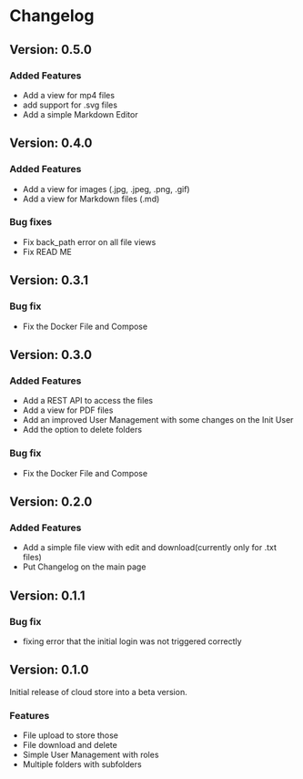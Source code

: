 # Changelog

## Version: 0.5.0

### Added Features
- Add a view for mp4 files
- add support for .svg files
- Add a simple Markdown Editor

## Version: 0.4.0

### Added Features
- Add a view for images (.jpg, .jpeg, .png, .gif)
- Add a view for Markdown files (.md)

### Bug fixes
- Fix back_path error on all file views
- Fix READ ME

## Version: 0.3.1

### Bug fix
- Fix the Docker File and Compose

## Version: 0.3.0

### Added Features
- Add a REST API to access the files
- Add a view for PDF files
- Add an improved User Management with some changes on the Init User
- Add the option to delete folders

### Bug fix
- Fix the Docker File and Compose

## Version: 0.2.0

### Added Features
- Add a simple file view with edit and download(currently only for .txt files)
- Put Changelog on the main page

## Version: 0.1.1

### Bug fix
- fixing error that the initial login was not triggered correctly

## Version: 0.1.0

Initial release of cloud store into a beta version.

### Features
- File upload to store those
- File download and delete
- Simple User Management with roles
- Multiple folders with subfolders
